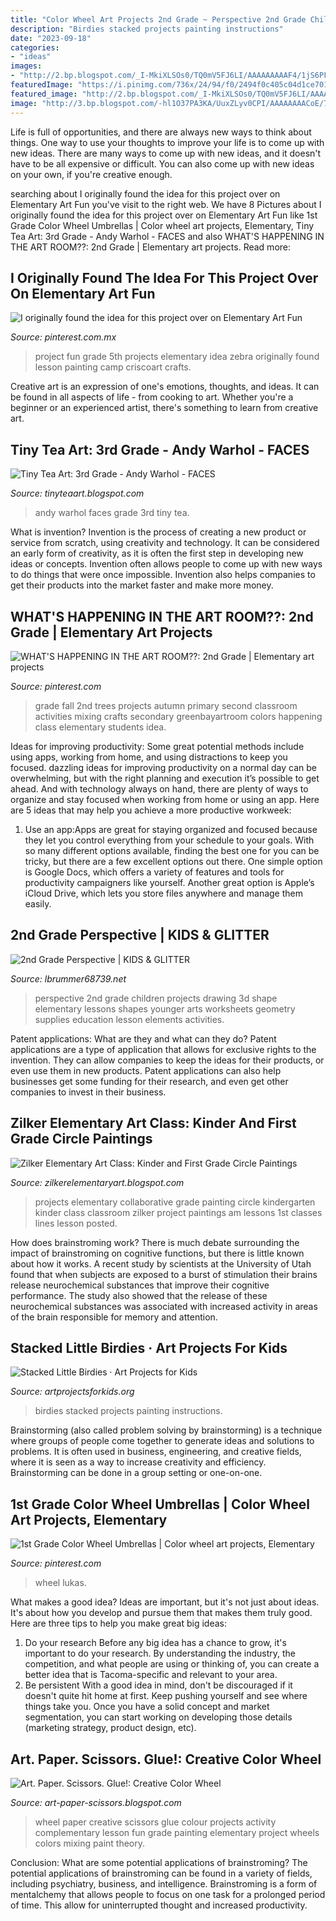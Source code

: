 ```yaml
---
title: "Color Wheel Art Projects 2nd Grade ~ Perspective 2nd Grade Children Projects Drawing 3d Shape Elementary Lessons Shapes Younger Arts Worksheets Geometry Supplies Education Lesson Elements Activities"
description: "Birdies stacked projects painting instructions"
date: "2023-09-18"
categories:
- "ideas"
images:
- "http://2.bp.blogspot.com/_I-MkiXLSOs0/TQ0mV5FJ6LI/AAAAAAAAAF4/1jS6PFgUZqM/s1600/DSC01307.JPG"
featuredImage: "https://i.pinimg.com/736x/24/94/f0/2494f0c405c04d1ce70199e357d367d9--primary-colors-secondary-color.jpg"
featured_image: "http://2.bp.blogspot.com/_I-MkiXLSOs0/TQ0mV5FJ6LI/AAAAAAAAAF4/1jS6PFgUZqM/s1600/DSC01307.JPG"
image: "http://3.bp.blogspot.com/-hl1O37PA3KA/UuxZLyv0CPI/AAAAAAAACoE/7PjSXSWXvW0/s1600/IMG_3416.JPG"
---
```



Life is full of opportunities, and there are always new ways to think about things. One way to use your thoughts to improve your life is to come up with new ideas. There are many ways to come up with new ideas, and it doesn't have to be all expensive or difficult. You can also come up with new ideas on your own, if you're creative enough.

	

		
searching about I originally found the idea for this project over on Elementary Art Fun you've visit to the right web. We have 8 Pictures about I originally found the idea for this project over on Elementary Art Fun like 1st Grade Color Wheel Umbrellas | Color wheel art projects, Elementary, Tiny Tea Art: 3rd Grade - Andy Warhol - FACES and also WHAT&#039;S HAPPENING IN THE ART ROOM??: 2nd Grade | Elementary art projects. Read more:
		
    
## I Originally Found The Idea For This Project Over On Elementary Art Fun

<img loading=lazy src="https://i.pinimg.com/originals/2e/ef/03/2eef0301db3f6f9b541c8d5e58d50d39.jpg" onerror="this.onerror=null;this.src='https://tse1.mm.bing.net/th?id=OIP.5vNe91DLDfmuMR1J-KHIWgAAAA&amp;pid=15.1';" alt="I originally found the idea for this project over on Elementary Art Fun">

_Source: pinterest.com.mx_

>project fun grade 5th projects elementary idea zebra originally found lesson painting camp criscoart crafts. 

	

Creative art is an expression of one's emotions, thoughts, and ideas. It can be found in all aspects of life - from cooking to art. Whether you're a beginner or an experienced artist, there's something to learn from creative art.

    
## Tiny Tea Art: 3rd Grade - Andy Warhol - FACES

<img loading=lazy src="http://2.bp.blogspot.com/-2IzbrVwENsg/TpBcTOGSM2I/AAAAAAAAAX4/J8IJynnGKvY/s1600/bobby+gist.jpg" onerror="this.onerror=null;this.src='https://tse1.mm.bing.net/th?id=OIP.otw2H4VO9UuVtlkNjFShdQHaKY&amp;pid=15.1';" alt="Tiny Tea Art: 3rd Grade - Andy Warhol - FACES">

_Source: tinyteaart.blogspot.com_

>andy warhol faces grade 3rd tiny tea. 

	

What is invention?
Invention is the process of creating a new product or service from scratch, using creativity and technology. It can be considered an early form of creativity, as it is often the first step in developing new ideas or concepts. Invention often allows people to come up with new ways to do things that were once impossible. Invention also helps companies to get their products into the market faster and make more money.

    
## WHAT&#039;S HAPPENING IN THE ART ROOM??: 2nd Grade | Elementary Art Projects

<img loading=lazy src="https://i.pinimg.com/originals/f1/c8/b4/f1c8b4b76b89385b81a3da4049a08244.jpg" onerror="this.onerror=null;this.src='https://tse1.mm.bing.net/th?id=OIP.YfO1WNOziIU3eRKLhsNLgQHaJ2&amp;pid=15.1';" alt="WHAT&#039;S HAPPENING IN THE ART ROOM??: 2nd Grade | Elementary art projects">

_Source: pinterest.com_

>grade fall 2nd trees projects autumn primary second classroom activities mixing crafts secondary greenbayartroom colors happening class elementary students idea. 

	

Ideas for improving productivity: Some great potential methods include using apps, working from home, and using distractions to keep you focused.
dazzling ideas for improving productivity on a normal day can be overwhelming, but with the right planning and execution it’s possible to get ahead. And with technology always on hand, there are plenty of ways to organize and stay focused when working from home or using an app. Here are 5 ideas that may help you achieve a more productive workweek:
1. Use an app:Apps are great for staying organized and focused because they let you control everything from your schedule to your goals. With so many different options available, finding the best one for you can be tricky, but there are a few excellent options out there. One simple option is Google Docs, which offers a variety of features and tools for productivity campaigners like yourself. Another great option is Apple’s iCloud Drive, which lets you store files anywhere and manage them easily.

    
## 2nd Grade Perspective | KIDS &amp; GLITTER

<img loading=lazy src="http://i1.wp.com/www.lbrummer68739.net/wp-content/uploads/2010/10/2nd-gr.-perspective.jpg" onerror="this.onerror=null;this.src='https://tse4.mm.bing.net/th?id=OIP.ZOV4JGRd-Ne_HSRRPPTEqgAAAA&amp;pid=15.1';" alt="2nd Grade Perspective | KIDS &amp; GLITTER">

_Source: lbrummer68739.net_

>perspective 2nd grade children projects drawing 3d shape elementary lessons shapes younger arts worksheets geometry supplies education lesson elements activities. 

	

Patent applications: What are they and what can they do?
Patent applications are a type of application that allows for exclusive rights to the invention. They can allow companies to keep the ideas for their products, or even use them in new products. Patent applications can also help businesses get some funding for their research, and even get other companies to invest in their business.

    
## Zilker Elementary Art Class: Kinder And First Grade Circle Paintings

<img loading=lazy src="http://3.bp.blogspot.com/-hl1O37PA3KA/UuxZLyv0CPI/AAAAAAAACoE/7PjSXSWXvW0/s1600/IMG_3416.JPG" onerror="this.onerror=null;this.src='https://tse3.mm.bing.net/th?id=OIP.ywEMmjvfg2E7bRxj451WXgHaJM&amp;pid=15.1';" alt="Zilker Elementary Art Class: Kinder and First Grade Circle Paintings">

_Source: zilkerelementaryart.blogspot.com_

>projects elementary collaborative grade painting circle kindergarten kinder class classroom zilker project paintings am lessons 1st classes lines lesson posted. 

	

How does brainstroming work?
There is much debate surrounding the impact of brainstroming on cognitive functions, but there is little known about how it works. A recent study by scientists at the University of Utah found that when subjects are exposed to a burst of stimulation their brains release neurochemical substances that improve their cognitive performance. The study also showed that the release of these neurochemical substances was associated with increased activity in areas of the brain responsible for memory and attention.

    
## Stacked Little Birdies · Art Projects For Kids

<img loading=lazy src="https://artprojectsforkids.org/wp-content/uploads/2014/07/Little-Birdies-Painting-650.jpg" onerror="this.onerror=null;this.src='https://tse4.mm.bing.net/th?id=OIP.EWG4bZF-2TopftW3wYIdLQHaHa&amp;pid=15.1';" alt="Stacked Little Birdies · Art Projects for Kids">

_Source: artprojectsforkids.org_

>birdies stacked projects painting instructions. 

	

Brainstorming (also called problem solving by brainstorming) is a technique where groups of people come together to generate ideas and solutions to problems. It is often used in business, engineering, and creative fields, where it is seen as a way to increase creativity and efficiency. Brainstorming can be done in a group setting or one-on-one.

    
## 1st Grade Color Wheel Umbrellas | Color Wheel Art Projects, Elementary

<img loading=lazy src="https://i.pinimg.com/736x/24/94/f0/2494f0c405c04d1ce70199e357d367d9--primary-colors-secondary-color.jpg" onerror="this.onerror=null;this.src='https://tse1.mm.bing.net/th?id=OIP.2wnZAGXJdCIoTcm50SEr1AHaJ2&amp;pid=15.1';" alt="1st Grade Color Wheel Umbrellas | Color wheel art projects, Elementary">

_Source: pinterest.com_

>wheel lukas. 

	

What makes a good idea?
Ideas are important, but it's not just about ideas. It's about how you develop and pursue them that makes them truly good. Here are three tips to help you make great big ideas:
1. Do your research 
Before any big idea has a chance to grow, it's important to do your research. By understanding the industry, the competition, and what people are using or thinking of, you can create a better idea that is Tacoma-specific and relevant to your area. 
2. Be persistent 
With a good idea in mind, don't be discouraged if it doesn't quite hit home at first. Keep pushing yourself and see where things take you. Once you have a solid concept and market segmentation, you can start working on developing those details (marketing strategy, product design, etc). 

    
## Art. Paper. Scissors. Glue!: Creative Color Wheel

<img loading=lazy src="http://2.bp.blogspot.com/_I-MkiXLSOs0/TQ0mV5FJ6LI/AAAAAAAAAF4/1jS6PFgUZqM/s1600/DSC01307.JPG" onerror="this.onerror=null;this.src='https://tse3.mm.bing.net/th?id=OIP.yLKGt4adzLGhe2aY2vPh-wHaDp&amp;pid=15.1';" alt="Art. Paper. Scissors. Glue!: Creative Color Wheel">

_Source: art-paper-scissors.blogspot.com_

>wheel paper creative scissors glue colour projects activity complementary lesson fun grade painting elementary project wheels colors mixing paint theory. 

	

Conclusion: What are some potential applications of brainstroming?
The potential applications of brainstroming can be found in a variety of fields, including psychiatry, business, and intelligence. Brainstroming is a form of mentalchemy that allows people to focus on one task for a prolonged period of time. This allow for uninterrupted thought and increased productivity.

